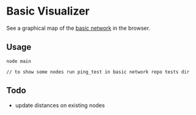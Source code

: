 # Basic Visualizer
See a graphical map of the [basic network](https://github.com/lolotrgeek/Basic) in the browser. 

## Usage
```
node main

// to show some nodes run ping_test in basic network repo tests dir
```

## Todo
- update distances on existing nodes